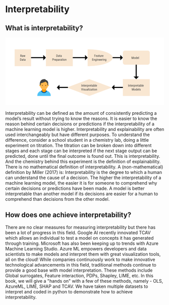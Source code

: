 # Interpretability

## What is interpretability? 

![Interpretability](../.gitbook/assets/screenshot-90.png)

Interpretability can be defined as the amount of consistently predicting a model’s result without trying to know the reasons. It is easier to know the reason behind certain decisions or predictions if the interpretability of a machine learning model is higher. Interpretability and explainability are often used interchangeably but have different purposes. To understand the difference, consider a school student in a chemistry lab, doing a little experiment on titration. The titration can be broken down into different stages and each stage can be interpreted if the next stage output can be predicted, done until the final outcome is found out. This is interpretability. And the chemistry behind this experiment is the definition of explainability. There is no mathematical definition of interpretability. A \(non-mathematical\) definition by Miller \(2017\) is: Interpretability is the degree to which a human can understand the cause of a decision.  The higher the interpretability of a machine learning model, the easier it is for someone to comprehend why certain decisions or predictions have been made. A model is better interpretable than another model if its decisions are easier for a human to comprehend than decisions from the other model.

## How does one achieve interpretability? 

There are no clear measures for measuring interpretability but there has been a lot of progress in this field. Google AI recently innovated TCAV which allows an individual to test a model on concepts it has generated through training. Microsoft has also been keeping up to trends with Azure Machine Learning Studio. Azure ML empowers developers and data scientists to make models and interpret them with great visualization tools, all on the cloud! While companies continuously work to make innovative technological advancements in this field, traditional methods continue to provide a good base with model interpretation. These methods include Global surrogates, Feature interaction, PDPs, Shapley, LIME, etc.  In this book, we will give a "hands on" with a few of these methods, namely - OLS, AzureML, LIME, SHAP and TCAV. We have taken multiple datasets to interpret and coded in python to demonstrate how to achieve interpretability. 

